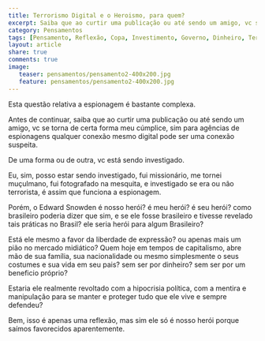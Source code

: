 ```yaml
---
title: Terrorismo Digital e o Heroismo, para quem?
excerpt: Saiba que ao curtir uma publicação ou até sendo um amigo, vc se torna de certa forma meu cúmplice, sim para agências de espionagens qualquer conexão mesmo digital pode ser uma conexão suspeita.
category: Pensamentos
tags: [Pensamento, Reflexão, Copa, Investimento, Governo, Dinheiro, Terrorismo, Idealismo, Amigo, Curtir, Cúmplicidade, Agência, Espionagen, Suspeito]
layout: article
share: true
comments: true
image:
   teaser: pensamentos/pensamento2-400x200.jpg
   feature: pensamentos/pensamento2-400x200.jpg
---
```

Esta questão relativa a espionagem é bastante complexa.

Antes de continuar, saiba que ao curtir uma publicação ou até sendo um amigo, vc se torna de certa forma meu cúmplice, sim para agências de espionagens qualquer conexão mesmo digital pode ser uma conexão suspeita.

De uma forma ou de outra, vc está sendo investigado.

Eu, sim, posso estar sendo investigado, fui missionário, me tornei muçulmano, fui fotografado na mesquita, e investigado se era ou não terrorista, é assim que funciona a espionagem.

Porém, o Edward Snowden é nosso herói? é meu herói? é seu herói? como brasileiro poderia dizer que sim, e se ele fosse brasileiro e tivesse revelado tais práticas no Brasil? ele seria herói para algum Brasileiro?

Está ele mesmo a favor da liberdade de expressão? ou apenas mais um pião no mercado midiático? Quem hoje em tempos de capitalismo, abre mão de sua família, sua nacionalidade ou mesmo simplesmente o seus costumes e sua vida em seu pais? sem ser por dinheiro? sem ser por um beneficio próprio?

Estaria ele realmente revoltado com a hipocrisia política, com a mentira e manipulação para se manter e proteger tudo que ele vive e sempre defendeu?

Bem, isso é apenas uma reflexão, mas sim ele só é nosso herói porque saímos favorecidos aparentemente.
